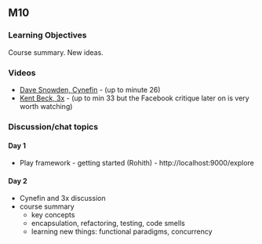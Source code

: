 ## M10

### Learning Objectives

Course summary. New ideas. 

### Videos

- [Dave Snowden, Cynefin](https://www.youtube.com/watch?v=5MpylcSjDec) - (up to minute 26)
- [Kent Beck, 3x](https://www.youtube.com/watch?v=OW1J61jg-3U) - (up to min 33 but the Facebook critique later on is very worth watching)

### Discussion/chat topics

#### Day 1

- Play framework - getting started (Rohith) - http://localhost:9000/explore

#### Day 2

- Cynefin and 3x discussion
- course summary
	- key concepts
	- encapsulation, refactoring, testing, code smells
	- learning new things: functional paradigms, concurrency